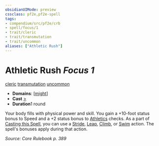 ```yaml
---
obsidianUIMode: preview
cssclass: pf2e,pf2e-spell
tags:
- compendium/src/pf2e/crb
- spell/focus/1
- trait/cleric
- trait/transmutation
- trait/uncommon
aliases: ["Athletic Rush"]
---
```

# Athletic Rush *Focus 1*   
[cleric](../../Rules/traits/cleric.md)  [transmutation](../../Rules/traits/transmutation.md)  [uncommon](../../Rules/traits/uncommon.md)  

- **Domains**: [[might](../setting/domains.md#Might)]
- **Cast** [>](../../Rules/core-rulebook/chapter-9-playing-the-game.md#Actions "Single Action") 
- **Duration**1 round

Your body fills with physical power and skill. You gain a +10-foot status bonus to Speed and a +2 status bonus to [Athletics](../skills.md#Athletics) checks. As a part of [Casting this Spell](../../Rules/actions/cast-a-spell.md), you can use a [Stride](../../Rules/actions/stride.md), [Leap](../../Rules/actions/leap.md), [Climb](../../Rules/actions/climb.md), or [Swim](../../Rules/actions/swim.md) action. The spell's bonuses apply during that action.

*Source: Core Rulebook p. 389*